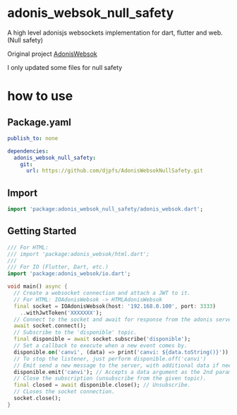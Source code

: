 # adonis_websok_null_safety

A high level adonisjs websockets implementation for dart, flutter and web. (Null safety)

Original project [AdonisWebsok](https://github.com/ConsoleTVs/AdonisWebsok)

I only updated some files for null safety

# how to use

## Package.yaml

```yaml
publish_to: none

dependencies:
  adonis_websok_null_safety:
    git:
      url: https://github.com/djpfs/AdonisWebsokNullSafety.git
```

## Import

```dart
import 'package:adonis_websok_null_safety/adonis_websok.dart';
```

## Getting Started

```dart
/// For HTML:
/// import 'package:adonis_websok/html.dart';
///
/// For IO (Flutter, Dart, etc.)
import 'package:adonis_websok/io.dart';

void main() async {
  // Create a websocket connection and attach a JWT to it.
  // For HTML: IOAdonisWebsok -> HTMLAdonisWebsok
  final socket = IOAdonisWebsok(host: '192.168.0.100', port: 3333)
    ..withJwtToken('XXXXXXX');
  // Connect to the socket and await for response from the adonis server.
  await socket.connect();
  // Subscribe to the 'disponible' topic.
  final disponible = await socket.subscribe('disponible');
  // Set a callback to execute when a new event comes by.
  disponible.on('canvi', (data) => print('canvi: ${data.toString()}'));
  // To stop the listener, just perform disponible.off('canvi')
  // Emit send a new message to the server, with additional data if needed.
  disponible.emit('canvi'); // Accepts a data argument as the 2nd parameter.
  // Close the subscription (unsubscribe from the given topic).
  final closed = await disponible.close(); // Unsubscribe.
  // CLoses the socket connection.
  socket.close();
}
```
